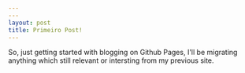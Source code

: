 ```yaml
---
---
layout: post
title: Primeiro Post!
---
```


So, just getting started with blogging on Github Pages, I'll be migrating anything which still relevant or intersting from my previous site.